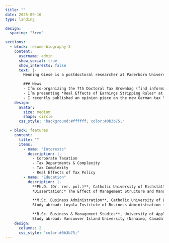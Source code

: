 ```yaml
---
title: ""
date: 2025-09-16
type: landing

design:
  spacing: "3rem"

sections:
  - block: resume-biography-3
    content:
      username: admin
      show_social: true
      show_interests: false
      text: |-
        Henning Giese is a postdoctoral researcher at Paderborn University (Germany). His research focuses on multidimensional aspects of taxation with an emphasis on tax departments, tax complexity, and the effects of fiscal policy. One strand of his work examines factors that influence the design and performance of tax departments. A second strand investigates determinants and consequences of tax complexity. Several of his studies explore how tax policy shapes firm-level outcomes, such as tax compliance and risk-taking, and initiatives that advance the green transition.

        ### News
        - I’m co-organizing the 7th Doctoral Tax Brownbag (find information on the [previous edition here](https://sites.google.com/view/svea-holtmann/virtual-doctoral-tax-seminar)). A call for papers will follow soon.
        - I’m presenting *Real Effects of Earnings Stripping Rules* at the University of Illinois Symposium on Tax Research XIX on September 12.
        - I recently published an opinion piece on the new German tax law jointly with Svea Holtmann, Reinald Koch, and Dominika Langenmayr in [ifo Schnelldienst](https://www.ifo.de/publikationen/2025/zeitschrift-einzelheft/ifo-schnelldienst-082025-steuerliches-sofortprogramm-fuer-investitionen).
    design:
      avatar:
        size: medium
        shape: circle
      css_style: "background:#ffffff; color:#0b3b75;"

  - block: features
    content:
      title: ""
      items:
        - name: "Interests"
          description: |-
            - Corporate Taxation
            - Tax Departments & Complexity
            - Tax Complexity
            - Real Effects of Tax Policy
        - name: "Education"
          description: |-
            **Ph.D. (Dr. rer. pol.)**, Catholic University of Eichstätt–Ingolstadt, 2017–2021  
            *Dissertation:* The Effect of Management Structure and Manager Liability on Tax Avoidance

            **M.Sc. Business Administration**, Catholic University of Eichstätt–Ingolstadt, 2014–2016  
            Study abroad: Loyola Institute of Business Administration (Chennai, India), Sep–Dec 2015

            **B.Sc. Business & Management Studies**, University of Applied Sciences Europe, 2011–2014  
            Study abroad: Vancouver Island University (Nanaimo, Canada), Jan–Mar 2013
    design:
      columns: 2
      css_style: "color:#0b3b75;"
---
```

